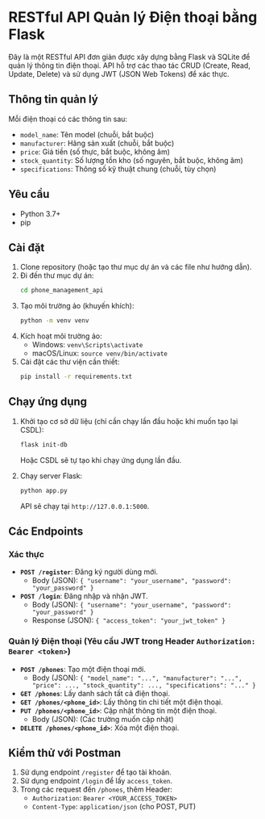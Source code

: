 # RESTful API Quản lý Điện thoại bằng Flask

Đây là một RESTful API đơn giản được xây dựng bằng Flask và SQLite để quản lý thông tin điện thoại. API hỗ trợ các thao tác CRUD (Create, Read, Update, Delete) và sử dụng JWT (JSON Web Tokens) để xác thực.

## Thông tin quản lý

Mỗi điện thoại có các thông tin sau:
- `model_name`: Tên model (chuỗi, bắt buộc)
- `manufacturer`: Hãng sản xuất (chuỗi, bắt buộc)
- `price`: Giá tiền (số thực, bắt buộc, không âm)
- `stock_quantity`: Số lượng tồn kho (số nguyên, bắt buộc, không âm)
- `specifications`: Thông số kỹ thuật chung (chuỗi, tùy chọn)

## Yêu cầu

- Python 3.7+
- pip

## Cài đặt

1.  Clone repository (hoặc tạo thư mục dự án và các file như hướng dẫn).
2.  Đi đến thư mục dự án:
    ```bash
    cd phone_management_api
    ```
3.  Tạo môi trường ảo (khuyến khích):
    ```bash
    python -m venv venv
    ```
4.  Kích hoạt môi trường ảo:
    -   Windows: `venv\Scripts\activate`
    -   macOS/Linux: `source venv/bin/activate`
5.  Cài đặt các thư viện cần thiết:
    ```bash
    pip install -r requirements.txt
    ```

## Chạy ứng dụng

1.  Khởi tạo cơ sở dữ liệu (chỉ cần chạy lần đầu hoặc khi muốn tạo lại CSDL):
    ```bash
    flask init-db
    ```
    Hoặc CSDL sẽ tự tạo khi chạy ứng dụng lần đầu.

2.  Chạy server Flask:
    ```bash
    python app.py
    ```
    API sẽ chạy tại `http://127.0.0.1:5000`.

## Các Endpoints

### Xác thực

-   **`POST /register`**: Đăng ký người dùng mới.
    -   Body (JSON): `{ "username": "your_username", "password": "your_password" }`
-   **`POST /login`**: Đăng nhập và nhận JWT.
    -   Body (JSON): `{ "username": "your_username", "password": "your_password" }`
    -   Response (JSON): `{ "access_token": "your_jwt_token" }`

### Quản lý Điện thoại (Yêu cầu JWT trong Header `Authorization: Bearer <token>`)

-   **`POST /phones`**: Tạo một điện thoại mới.
    -   Body (JSON): `{ "model_name": "...", "manufacturer": "...", "price": ..., "stock_quantity": ..., "specifications": "..." }`
-   **`GET /phones`**: Lấy danh sách tất cả điện thoại.
-   **`GET /phones/<phone_id>`**: Lấy thông tin chi tiết một điện thoại.
-   **`PUT /phones/<phone_id>`**: Cập nhật thông tin một điện thoại.
    -   Body (JSON): (Các trường muốn cập nhật)
-   **`DELETE /phones/<phone_id>`**: Xóa một điện thoại.

## Kiểm thử với Postman

1.  Sử dụng endpoint `/register` để tạo tài khoản.
2.  Sử dụng endpoint `/login` để lấy `access_token`.
3.  Trong các request đến `/phones`, thêm Header:
    -   `Authorization`: `Bearer <YOUR_ACCESS_TOKEN>`
    -   `Content-Type`: `application/json` (cho POST, PUT)
